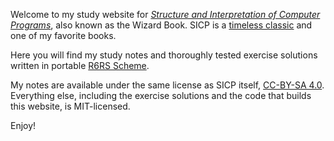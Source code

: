 Welcome to my study website for [_Structure and Interpretation of Computer Programs_][sicp], also known as the Wizard Book. SICP is a [timeless classic][] and one of my favorite books.

Here you will find my study notes and thoroughly tested exercise solutions written in portable [R6RS Scheme][r6rs].

My notes are available under the same license as SICP itself, [CC-BY-SA 4.0][cc]. Everything else, including the exercise solutions and the code that builds this website, is MIT-licensed.

Enjoy!

[sicp]: https://mitpress.mit.edu/sites/default/files/sicp/index.html
[timeless classic]: https://people.eecs.berkeley.edu/~bh/sicp.html
    "Why SICP Matters (Brian Harvey)"
[r6rs]: http://www.r6rs.org
    "The Revised(6) Report on the Algorithmic Language Scheme"
[cc]: https://creativecommons.org/licenses/by-sa/4.0/
    "Creative Commons Attribution-ShareAlike 4.0 International"
